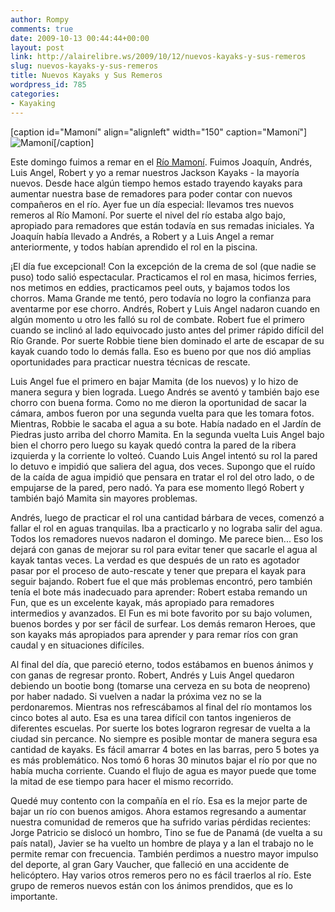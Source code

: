 ```yaml
---
author: Rompy
comments: true
date: 2009-10-13 00:44:44+00:00
layout: post
link: http://alairelibre.ws/2009/10/12/nuevos-kayaks-y-sus-remeros
slug: nuevos-kayaks-y-sus-remeros
title: Nuevos Kayaks y Sus Remeros
wordpress_id: 785
categories:
- Kayaking
---
```


[caption id="Mamoní" align="alignleft" width="150" caption="Mamoní"]![Mamoní](http://alairelibre.ws/gallery/d/53082-2/PA113516.JPG)[/caption]

Este domingo fuimos a remar en el [Río Mamoní](http://alairelibre.ws/gallery/v/mamoni20091011/). Fuimos Joaquín, Andrés, Luis Angel, Robert y yo a remar nuestros Jackson Kayaks - la mayoría nuevos. Desde hace algún tiempo hemos estado trayendo kayaks para aumentar nuestra base de remadores para poder contar con nuevos compañeros en el río. Ayer fue un día especial: llevamos tres nuevos remeros al Río Mamoní. Por suerte el nivel del río estaba algo bajo, apropiado para remadores que están todavía en sus remadas iniciales. Ya Joaquín había llevado a Andrés, a Robert y a Luis Angel a remar anteriormente, y todos habían aprendido el rol en la piscina.

¡El día fue excepcional! Con la excepción de la crema de sol (que nadie se puso) todo salió espectacular. Practicamos el rol en masa, hicimos ferries, nos metimos en eddies, practicamos peel outs, y bajamos todos los chorros. Mama Grande me tentó, pero todavía no logro la confianza para aventarme por ese chorro. Andrés, Robert y Luis Angel nadaron cuando en algún momento u otro les falló su rol de combate. Robert fue el primero cuando se inclinó al lado equivocado justo antes del primer rápido difícil del Río Grande. Por suerte Robbie tiene bien dominado el arte de escapar de su kayak cuando todo lo demás falla. Eso es bueno por que nos dió amplias oportunidades para practicar nuestra técnicas de rescate.

Luis Angel fue el primero en bajar Mamita (de los nuevos) y lo hizo de manera segura y bien lograda. Luego Andrés se aventó y también bajo ese chorro con buena forma. Como no me dieron la oportunidad de sacar la cámara, ambos fueron por una segunda vuelta para que les tomara fotos. Mientras, Robbie le sacaba el agua a su bote. Había nadado en el Jardín de Piedras justo arriba del chorro Mamita. En la segunda vuelta Luis Angel bajo bien el chorro pero luego su kayak quedó contra la pared de la ribera izquierda y la corriente lo volteó. Cuando Luis Angel intentó su rol la pared lo detuvo e impidió que saliera del agua, dos veces. Supongo que el ruído de la caída de agua impidió que pensara en tratar el rol del otro lado, o de empujarse de la pared, pero nadó. Ya para ese momento llegó Robert y también bajó Mamita sin mayores problemas.

Andrés, luego de practicar el rol una cantidad bárbara de veces, comenzó a fallar el rol en aguas tranquilas. Iba a practicarlo y no lograba salir del agua. Todos los remadores nuevos nadaron el domingo. Me parece bien... Eso los dejará con ganas de mejorar su rol para evitar tener que sacarle el agua al kayak tantas veces. La verdad es que después de un rato es agotador pasar por el proceso de auto-rescate y tener que prepara el kayak para seguir bajando. Robert fue el que más problemas encontró, pero también tenía el bote más inadecuado para aprender: Robert estaba remando un Fun, que es un excelente kayak, más apropiado para remadores intermedios y avanzados. El Fun es mi bote favorito por su bajo volumen, buenos bordes y por ser fácil de surfear. Los demás remaron Heroes, que son kayaks más apropiados para aprender y para remar ríos con gran caudal y en situaciones difíciles.

Al final del día, que pareció eterno, todos estábamos en buenos ánimos y con ganas de regresar pronto. Robert, Andrés y Luis Angel quedaron debiendo un bootie bong (tomarse una cerveza en su bota de neopreno) por haber nadado. Si vuelven a nadar la próxima vez no se la perdonaremos. Mientras nos refrescábamos al final del río montamos los cinco botes al auto. Esa es una tarea difícil con tantos ingenieros de diferentes escuelas. Por suerte los botes lograron regresar de vuelta a la ciudad sin percance. No siempre es posible montar de manera segura esa cantidad de kayaks. Es fácil amarrar 4 botes en las barras, pero 5 botes ya es más problemático. Nos tomó 6 horas 30 minutos bajar el río por que no había mucha corriente. Cuando el flujo de agua es mayor puede que tome la mitad de ese tiempo para hacer el mismo recorrido.

Quedé muy contento con la compañía en el río. Esa es la mejor parte de bajar un río con buenos amigos. Ahora estamos regresando a aumentar nuestra comunidad de remeros que ha sufrido varias pérdidas recientes: Jorge Patricio se dislocó un hombro, Tino se fue de Panamá (de vuelta a su país natal), Javier se ha vuelto un hombre de playa y a Ian el trabajo no le permite remar con frecuencia. También perdimos a nuestro mayor impulso del deporte, al gran Gary Vaucher, que falleció en una accidente de helicóptero. Hay varios otros remeros pero no es fácil traerlos al río. Este grupo de remeros nuevos están con los ánimos prendidos, que es lo importante.
